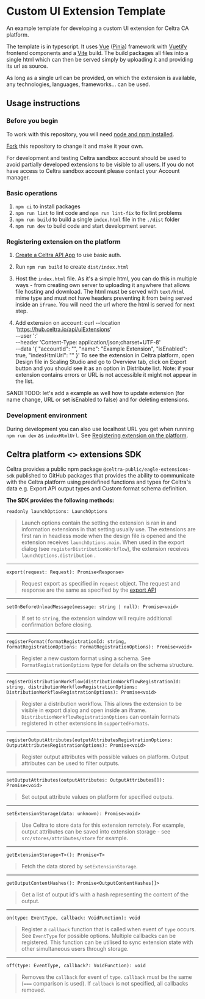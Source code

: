 # Custom UI Extension Template

An example template for developing a custom UI extension for Celtra CA platform.

The template is in typescript.
It uses [Vue](https://vuejs.org/) ([Pinia](https://pinia.vuejs.org/)) framework with [Vuetify](https://vuetifyjs.com/en/) frontend components and a [Vite](https://vitejs.dev/) build.
The build packages all files into a single html which can then be served simply by uploading it and providing its url as source.

As long as a single url can be provided, on which the extension is available, any technologies, languages, frameworks... can be used.

## Usage instructions

### Before you begin
To work with this repository, you will need [node and npm installed](https://docs.npmjs.com/downloading-and-installing-node-js-and-npm).

[Fork](https://docs.github.com/en/pull-requests/collaborating-with-pull-requests/working-with-forks/fork-a-repo) this repository to change it and make it your own.

For development and testing Celtra sandbox account should be used to avoid partially developed extensions to be visible to all users. If you do not have access to Celtra sandbox account please contact your Account manager.

### Basic operations
1.  `npm ci` to install packages
2.  `npm run lint` to lint code and `npm run lint-fix` to fix lint problems
3.  `npm run build` to build a single `index.html` file in the `./dist` folder
4.  `npm run dev` to build code and start development server.

### Registering extension on the platform

1. [Create a Celtra API App](https://support.celtra.io/account/users/set-up-an-api-application) to use basic auth.

2. Run `npm run build` to create `dist/index.html`

3. Host the `index.html` file. As it's a simple html, you can do this in multiple ways - from creating own server to uploading it anywhere that allows file hosting and download. The html must be served with `text/html` mime type and must not have headers preventing it from being served inside an `iframe`. You will need the url where the html is served for next step.

4. Add extension on account:
		curl --location 'https://hub.celtra.io/api/uiExtensions' \
		--user '<ApiAppId>:<ApiAppKey>' \
		--header 'Content-Type: application/json;charset=UTF-8' \
		--data '{
			"accountId": "<your account id>",
			"name": "Example Extension",
			"isEnabled": true,
			"indexHtmlUrl": "<your hosting url>"
		}'
	To see the extension in Celtra platform, open Design file in Scaling Studio and go to Overview tab, click on Export button and you should see it as an option in Distribute list.
	Note: if your extension contains errors or URL is not accessible it might not appear in the list.

SANDI TODO: let's add a example as well how to update extension (for name change, URL or set isEnabled to false) and for deleting extensions.

### Development environment

During development you can also use localhost URL you get when running `npm run dev` as `indexHtmlUrl`. See [Registering extension on the platform](#registering-extension-on-the-platform).


## Celtra platform <> extensions SDK

Celtra provides a public npm package `@celtra-public/eagle-extensions-sdk` published to GitHub packages that provides the ability to communicate with the Celtra platform using predefined functions and types for Celtra's data e.g. Export API output types and Custom format schema definition.

**The SDK provides the following methods:**

	readonly launchOptions: LaunchOptions
> Launch options contain the setting the extension is ran in and information extensions in that setting usually use. The extensions are first ran in headless mode when the design file is opened and the extension receives `launchOptions.main`. When used in the export dialog (see `registerDistributionWorkflow`), the extension receives `launchOptions.distribution` .

---
	export(request: Request): Promise<Response>
> Request export as specified in `request` object. The request and response are the same as specified by the [export API](https://support.celtra.io/ca/export-api/exporting-outputs)

---
	setOnBeforeUnloadMessage(message: string | null): Promise<void>
> If set to `string`, the extension window will require additional confirmation before closing.

---
	registerFormat(formatRegistrationId: string, formatRegistrationOptions: FormatRegistrationOptions): Promise<void>
> Register a new custom format using a schema. See `FormatRegistrationOptions` type for details on the schema structure.

---
	registerDistributionWorkflow(distributionWorkflowRegistrationId: string, distributionWorkflowRegistrationOptions: DistributionWorkflowRegistrationOptions): Promise<void>
> Register a distribution workflow. This allows the extension to be visible in export dialog and open inside an iframe. `DistributionWorkflowRegistrationOptions` can contain formats registered in other extensions in `supportedFormats`.


---
	registerOutputAttributes(outputAttributesRegistrationOptions: OutputAttributesRegistrationOptions): Promise<void>
> Register output attributes with possible values on platform. Output attributes can be used to filter outputs.


---
	setOutputAttributes(outputAttributes: OutputAttributes[]): Promise<void>
> Set output attribute values on platform for specified outputs.


---
	setExtensionStorage(data: unknown): Promise<void>
> Use Celtra to store data for this extension remotely. For example, output attributes can be saved into extension storage - see `src/stores/attributes/store` for example.


---
	getExtensionStorage<T>(): Promise<T>
> Fetch the data stored by `setExtensionStorage`.


---
	getOutputContentHashes(): Promise<OutputContentHashes[]>
> Get a list of output id's with a hash representing the content of the output.


---
	on(type: EventType, callback: VoidFunction): void
> Register a `callback` function that is called when event of `type` occurs. See  `EventType` for possible options. Multiple callbacks can be registered.
This function can be utilised to sync extension state with other simultaneous users through storage.

---
	off(type: EventType, callback?: VoidFunction): void
> Removes the `callback` for event of `type`. `callback` must be the same (`===` comparison is used). If `callback` is not specified, all callbacks removed.
